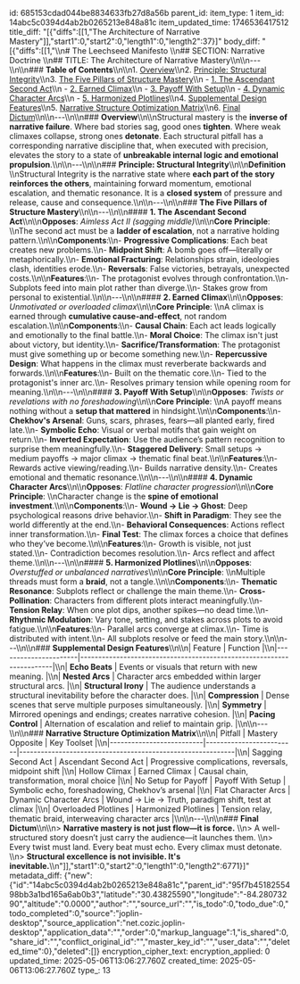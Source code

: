 id: 685153cdad044be8834633fb27d8a56b
parent_id: 
item_type: 1
item_id: 14abc5c0394d4ab2b0265213e848a81c
item_updated_time: 1746536417512
title_diff: "[{\"diffs\":[[1,\"The Architecture of Narrative Mastery\"]],\"start1\":0,\"start2\":0,\"length1\":0,\"length2\":37}]"
body_diff: "[{\"diffs\":[[1,\"\\\n# The Leechseed Manifesto  \\\n## SECTION: Narrative Doctrine  \\\n## TITLE: The Architecture of Narrative Mastery\\\n\\\n---\\\n\\\n### **Table of Contents**\\\n\\\n1. [Overview](#overview)\\\n2. [Principle: Structural Integrity](#principle-structural-integrity)\\\n3. [The Five Pillars of Structure Mastery](#the-five-pillars-of-structure-mastery)\\\n   - [1. The Ascendant Second Act](#1-the-ascendant-second-act)\\\n   - [2. Earned Climax](#2-earned-climax)\\\n   - [3. Payoff With Setup](#3-payoff-with-setup)\\\n   - [4. Dynamic Character Arcs](#4-dynamic-character-arcs)\\\n   - [5. Harmonized Plotlines](#5-harmonized-plotlines)\\\n4. [Supplemental Design Features](#supplemental-design-features)\\\n5. [Narrative Structure Optimization Matrix](#narrative-structure-optimization-matrix)\\\n6. [Final Dictum](#final-dictum)\\\n\\\n---\\\n\\\n### **Overview**\\\n\\\nStructural mastery is the **inverse of narrative failure**. Where bad stories sag, good ones **tighten**. Where weak climaxes collapse, strong ones **detonate**. Each structural pitfall has a corresponding narrative discipline that, when executed with precision, elevates the story to a state of **unbreakable internal logic and emotional propulsion**.\\\n\\\n---\\\n\\\n### **Principle: Structural Integrity**\\\n\\\n**Definition**  \\\nStructural Integrity is the narrative state where **each part of the story reinforces the others**, maintaining forward momentum, emotional escalation, and thematic resonance. It is a **closed system** of pressure and release, cause and consequence.\\\n\\\n---\\\n\\\n### **The Five Pillars of Structure Mastery**\\\n\\\n---\\\n\\\n#### **1. The Ascendant Second Act**\\\n\\\n**Opposes**: *Aimless Act II (sagging middle)*\\\n\\\n**Core Principle**:  \\\nThe second act must be a **ladder of escalation**, not a narrative holding pattern.\\\n\\\n**Components**:\\\n- **Progressive Complications**: Each beat creates new problems.\\\n- **Midpoint Shift**: A bomb goes off—literally or metaphorically.\\\n- **Emotional Fracturing**: Relationships strain, ideologies clash, identities erode.\\\n- **Reversals**: False victories, betrayals, unexpected costs.\\\n\\\n**Features**:\\\n- The protagonist evolves through confrontation.\\\n- Subplots feed into main plot rather than diverge.\\\n- Stakes grow from personal to existential.\\\n\\\n---\\\n\\\n#### **2. Earned Climax**\\\n\\\n**Opposes**: *Unmotivated or overloaded climax*\\\n\\\n**Core Principle**:  \\\nA climax is earned through **cumulative cause-and-effect**, not random escalation.\\\n\\\n**Components**:\\\n- **Causal Chain**: Each act leads logically and emotionally to the final battle.\\\n- **Moral Choice**: The climax isn't just about victory, but identity.\\\n- **Sacrifice/Transformation**: The protagonist must give something up or become something new.\\\n- **Repercussive Design**: What happens in the climax must reverberate backwards and forwards.\\\n\\\n**Features**:\\\n- Built on the thematic core.\\\n- Tied to the protagonist's inner arc.\\\n- Resolves primary tension while opening room for meaning.\\\n\\\n---\\\n\\\n#### **3. Payoff With Setup**\\\n\\\n**Opposes**: *Twists or revelations with no foreshadowing*\\\n\\\n**Core Principle**:  \\\nA payoff means nothing without a **setup that mattered** in hindsight.\\\n\\\n**Components**:\\\n- **Chekhov's Arsenal**: Guns, scars, phrases, fears—all planted early, fired late.\\\n- **Symbolic Echo**: Visual or verbal motifs that gain weight on return.\\\n- **Inverted Expectation**: Use the audience’s pattern recognition to surprise them meaningfully.\\\n- **Staggered Delivery**: Small setups → medium payoffs → major climax → thematic final beat.\\\n\\\n**Features**:\\\n- Rewards active viewing/reading.\\\n- Builds narrative density.\\\n- Creates emotional and thematic resonance.\\\n\\\n---\\\n\\\n#### **4. Dynamic Character Arcs**\\\n\\\n**Opposes**: *Flatline character progression*\\\n\\\n**Core Principle**:  \\\nCharacter change is the **spine of emotional investment**.\\\n\\\n**Components**:\\\n- **Wound → Lie → Ghost**: Deep psychological reasons drive behavior.\\\n- **Shift in Paradigm**: They see the world differently at the end.\\\n- **Behavioral Consequences**: Actions reflect inner transformation.\\\n- **Final Test**: The climax forces a choice that defines who they’ve become.\\\n\\\n**Features**:\\\n- Growth is visible, not just stated.\\\n- Contradiction becomes resolution.\\\n- Arcs reflect and affect theme.\\\n\\\n---\\\n\\\n#### **5. Harmonized Plotlines**\\\n\\\n**Opposes**: *Overstuffed or unbalanced narratives*\\\n\\\n**Core Principle**:  \\\nMultiple threads must form a **braid**, not a tangle.\\\n\\\n**Components**:\\\n- **Thematic Resonance**: Subplots reflect or challenge the main theme.\\\n- **Cross-Pollination**: Characters from different plots interact meaningfully.\\\n- **Tension Relay**: When one plot dips, another spikes—no dead time.\\\n- **Rhythmic Modulation**: Vary tone, setting, and stakes across plots to avoid fatigue.\\\n\\\n**Features**:\\\n- Parallel arcs converge at climax.\\\n- Time is distributed with intent.\\\n- All subplots resolve or feed the main story.\\\n\\\n---\\\n\\\n### **Supplemental Design Features**\\\n\\\n| Feature              | Function                                                             |\\\n|----------------------|----------------------------------------------------------------------|\\\n| **Echo Beats**         | Events or visuals that return with new meaning.                     |\\\n| **Nested Arcs**        | Character arcs embedded within larger structural arcs.              |\\\n| **Structural Irony**   | The audience understands a structural inevitability before the character does. |\\\n| **Compression**        | Dense scenes that serve multiple purposes simultaneously.           |\\\n| **Symmetry**           | Mirrored openings and endings; creates narrative cohesion.          |\\\n| **Pacing Control**     | Alternation of escalation and relief to maintain grip.              |\\\n\\\n---\\\n\\\n### **Narrative Structure Optimization Matrix**\\\n\\\n| Pitfall                  | Mastery Opposite        | Key Toolset                                               |\\\n|--------------------------|-------------------------|------------------------------------------------------------|\\\n| Sagging Second Act       | Ascendant Second Act     | Progressive complications, reversals, midpoint shift       |\\\n| Hollow Climax            | Earned Climax            | Causal chain, transformation, moral choice                 |\\\n| No Setup for Payoff      | Payoff With Setup        | Symbolic echo, foreshadowing, Chekhov’s arsenal            |\\\n| Flat Character Arcs      | Dynamic Character Arcs   | Wound → Lie → Truth, paradigm shift, test at climax        |\\\n| Overloaded Plotlines     | Harmonized Plotlines     | Tension relay, thematic braid, interweaving character arcs |\\\n\\\n---\\\n\\\n### **Final Dictum**\\\n\\\n> **Narrative mastery is not just flow—it is force.**  \\\n> A well-structured story doesn’t just carry the audience—it launches them.  \\\n> Every twist must land. Every beat must echo. Every climax must detonate.  \\\n> **Structural excellence is not invisible. It's inevitable.**\\\n\"]],\"start1\":0,\"start2\":0,\"length1\":0,\"length2\":6771}]"
metadata_diff: {"new":{"id":"14abc5c0394d4ab2b0265213e848a81c","parent_id":"95f7b4518255498bb3a1bd165a6ab0b3","latitude":"30.43825590","longitude":"-84.28073290","altitude":"0.0000","author":"","source_url":"","is_todo":0,"todo_due":0,"todo_completed":0,"source":"joplin-desktop","source_application":"net.cozic.joplin-desktop","application_data":"","order":0,"markup_language":1,"is_shared":0,"share_id":"","conflict_original_id":"","master_key_id":"","user_data":"","deleted_time":0},"deleted":[]}
encryption_cipher_text: 
encryption_applied: 0
updated_time: 2025-05-06T13:06:27.760Z
created_time: 2025-05-06T13:06:27.760Z
type_: 13